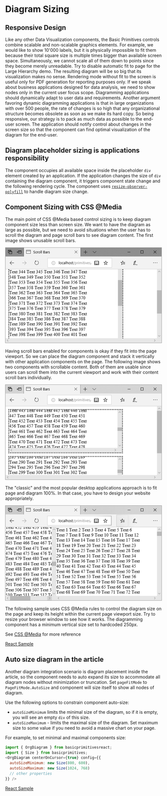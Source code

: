 # Diagram Sizing
## Responsive Design
Like any other Data Visualization components, the Basic Primitives controls combine scalable and non-scalable graphics elements. For example, we would like to show 10'000 labels, but it is physically impossible to fit them because their total square size is multiple times bigger than available screen space. Simultaneously, we cannot scale all of them down to points since they become merely unreadable. Try to disable automatic fit to page for the Large Hierarchy demo. The resulting diagram will be so big that its visualization makes no sense. Rendering mode without fit to the screen is useful only for PDF generation for reporting purposes only. If we speak about business applications designed for data analysis, we need to show nodes only in the current user focus scope.  Diagramming applications should dynamically adapt to user data and requirements. Another argument favoring dynamic diagramming applications is that in large organizations with over 500 people, the rate of changes is so high that any organizational structure becomes obsolete as soon as we make its hard copy. So being responsive, our strategy is to pack as much data as possible to the end-user screen. The application should notify control about changes in the screen size so that the component can find optimal visualization of the diagram for the end-user. 

## Diagram placeholder sizing is applications responsibility
The component occupies all available space inside the placeholder `div` element created by an application.  If the application changes the size of `div` containing the diagram component, it triggers component state change and the following rendering cycle. The component uses [`resize-observer-polyfill`](https://www.npmjs.com/package/resize-observer-polyfill) to handle diagram size change.

## Component Sizing with CSS @Media
The main point of CSS @Media based control sizing is to keep diagram component size less than screen size. We want to have the diagram as large as possible, but we need to avoid situations when the user has to scroll the diagram and page scroll bars to see diagram content. The first image shows unusable scroll bars.

![Unusable scroll bars](./images/PageSizeDiagram1.png "Unusable scroll bars")

Having scroll bars enabled for components is okay if they fit into the page viewport. So we can place the diagram component and stack it vertically with other application components on the page. The following image shows two components with scrollable content. Both of them are usable since users can scroll them into the current viewport and work with their content scroll bars individually.

![Usable control scroll bars](./images/PageSizeDiagram2.png "Usable control scroll bars")

The "classic" and the most popular desktop applications approach is to fit page and diagram 100%. In that case, you have to design your website appropriately.

![Classic desktop layout](./images/PageSizeDiagram3.png "Classic desktop layout")

The following sample uses CSS @Media rules to control the diagram size on the page and keep its height within the current page viewport size. Try to resize your browser window to see how it works. The diagramming component has a minimum vertical size set to hardcoded 250px.

See [CSS @Media](https://developer.mozilla.org/en-US/docs/Web/CSS/@media) for more reference

[React Sample](../src/components/Samples/PageSizeDiagram.js)

## Auto size diagram in the article
Another diagram integration scenario is diagram placement inside the article, so the component needs to auto expand its size to accommodate all diagram nodes without minimization or truncation. Set `pageFitMode` to `PageFitMode.AutoSize` and component will size itself to show all nodes of diagram. 

Use the following options to constrain component auto-size:

* `autoSizeMinimum` limits the minimal size of the diagram, so if it is empty, you will see an empty `div` of this size.
* `autoSizeMaximum` - limits the maximal size of the diagram. Set maximum size to some value if you need to avoid a massive chart on your page.

For example, to set minimal and maximal components size: 

```JavaScript
import { OrgDiagram } from basicprimitivesreact;
import { Size } from basicprimitives;
<OrgDiagram centerOnCursor={true} config={{
  autoSizeMinimum: new Size(800, 600),
  autoSizeMaximum: new Size(1024, 768)
  // other properties
}} />
```

[React Sample](../src/components/Samples/AutoSize.js)
